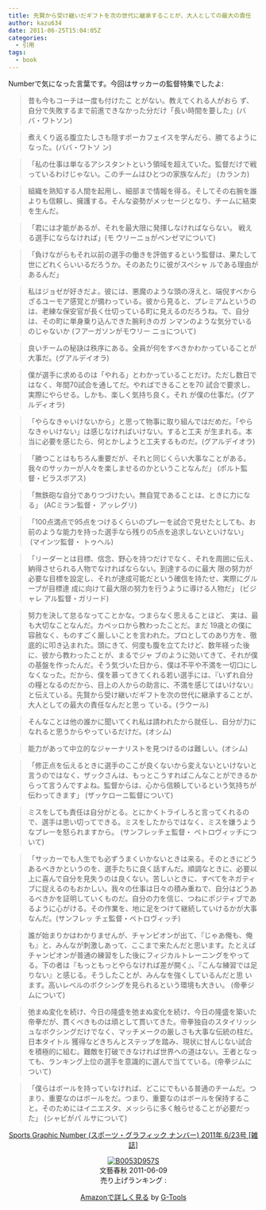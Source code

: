 ```yaml
---
title: 先賢から受け継いだギフトを次の世代に継承することが、大人としての最大の責任
author: kazu634
date: 2011-06-25T15:04:05Z
categories:
  - 引用
tags:
  - book
---
```

Numberで気になった言葉です。今回はサッカーの監督特集でしたよ:

> 昔も今もコーチは一度も付けたこ とがない。教えてくれる人がおら ず、自分で失敗するまで前進できなかった分だけ「長い時間を要した」(ババ・ワトソン)

> 煮えくり返る腹立たしさも隠すポーカフェイスを学んだら、勝てるようになった。(ババ・ワトソ ン)

> 「私の仕事は単なるアシスタントという領域を超えていた。監督だけで戦っているわけじゃない。このチームはひとつの家族なんだ」 (カランカ)

> 組織を熟知する人間を起用し、細部まで情報を得る。そしてその右腕を誰よりも信頼し、擁護する。そんな姿勢がメッセージとなり、チームに結束を生んだ。

> 「君には才能があるが、それを最大限に発揮しなければならない。 戦える選手にならなければ」(モ ウリーニョがベンゼマについて)

> 「負けながらもそれ以前の選手の働きを評価するという監督は、果たして世にどれくらいいるだろうか。そのあたりに彼がスペシャ ルである理由があるんだ」

> 私はジョゼが好きだよ。彼には、悪魔のような頭の冴えと、端倪すべからざるユーモア感覚とが備わっている。彼から見ると、プレミアムというのは、老練な保安官が長く仕切っている町に見えるのだろうね。で、自分は、その町に単身乗り込んできた腕利きのガ ンマンのような気分でいるのじゃないか (フアーガソンがモウリー ニョについて)

> 良いチームの秘訣は秩序にある。全員が何をすべきかわかっていることが大事だ。(グアルデイオラ)

> 僕が選手に求めるのは「やれる」とわかっていることだけ。ただし数日ではなく、年間70試合を通してだ。やればできることを70 試合で要求し、実際にやらせる。しかも、楽しく気持ち良く。それ が僕の仕事だ。(グアルディオラ)

> 「やらなきゃいけないから」と思って物事に取り組んではだめだ。「やらなきゃいけない」は感じなければいけない。すると工夫 が生まれる。本当に必要を感じたら、何とかしようと工夫するものだ。(グアルデイオラ)

> 「勝つことはもちろん重要だが、それと同じくらい大事なことがある。我々のサッカーが人々を楽しませるのかということなんだ」 (ポルト監督・ビラスボアス)

> 「無鉄砲な自分でありつづけたい。無自覚であることは、ときに力になる」 (ACミラン監督・ アッレグリ)

> 「100点満点で95点をつけるくらいのプレーを試合で見せたとしても、お前のような能力を持った選手なら残りの5点を追求しないといけない」  (マインツ監督・ トゥヘル)

> 「リーダーとは目標、信念、野心を持つだけでなく、それを周囲に伝え、納得させられる人物でなければならない。到達するのに最大 限の努力が必要な目標を設定し、それが達成可能だという確信を持たせ、実際にグループが目標達 成に向けて最大限の努力を行うように導ける人物だ」 (ビジャレ アル監督・ガリード)

> 努力を決して怠るなってことかな。つまらなく思えることほど、 実は、最も大切なことなんだ。カペッロから教わったことだ。まだ 19歳との僕に容赦なく、ものすごく厳しいことを言われた。プロとしてのあり方を、徹底的に叩き込まれた。頭にきて、何度も腹を立てたけど、数年経った後に、彼から教わったことが、まるでジャ ブのように効いてきて、それが僕 の基盤を作ったんだ。そう気づいた日から、僕は不平や不満を一切口にしなくなった。だから、僕を慕ってきてくれる若い選手には、『いずれ自分の糧となるのだから、目上の人からの助言に、不満を感じてはいけない』と伝えている。先賢から受け継いだギフトを次の世代に継承することが、大人としての最大の責任なんだと思っ ている。(ラウール)

> そんなことは他の誰かに聞いてくれ私は請われたから就任し、自分が力になれると思うからやっているだけだ。(オシム)

> 能力があって中立的なジャーナリストを見つけるのは難しい。(オシム)

> 「修正点を伝えるときに選手のここが良くないから変えないといけないと言うのではなく、ザックさんは、もっとこうすればこんなことができるからって言うんですよね。監督からは、心から信頼しているという気持ちが伝わってきます」 (ザッケローニ監督について)

> ミスをしても責任は自分がとる。とにかくトライしろと言ってくれるので、選手は思い切ってできる。ミスをしたからではなく、ミスを嫌うようなプレーを怒られますから。 (サンフレッチェ監督・ ペトロヴィッチについて)

> 「サッカーでも人生でも必ずうまくいかないときは来る。そのときにどうあるべきかというのを、選手たちに良く話すんだ。順調なときに、必要以上に喜んで自分を見失うのは良くない。苦しいときに、すべてをネガティブに捉えるのもおかしい。我々の仕事は日々の積み重ねで、自分はどうあるべきかを証明していくものだ。自分の力を信じ、つねにポジティブであるように心がける。その作業を、地に足をつけて継続していけるかが大事なんだ。(サンフレッ チェ監督・ペトロヴィッチ)

> 誰が始まりかはわかりませんが、チャンピオンが出て、『じゃあ俺も、俺も』と、みんなが刺激しあって、ここまで来たんだと思います。たとえばチャンピオンが普通の練習をした後にフィジカルトレーニングをやってる。下の者は『もっともっとやらなければ差が開く』、『こんな練習では足りない』と感じる。そうしたことが、みんなを強くしているんだと思 います。高いレベルのボクシングを見られるという環境も大きい。 (帝拳ジムについて)

> 弛まぬ変化を続け、今日の隆盛を弛まぬ変化を続け、今日の隆盛を築いた帝拳だが、貫くべきものは頑として貫いてきた。帝拳独自のスタイリッシュなボクシングだけでなく、マッチメークの厳しさも大事な伝統の柱だ。日本タイトル 獲得などきちんとステップを踏み、現状に甘んじない試合を積極的に組む。難敵を打破できなければ世界への道はない。王者となっ ても、ランキング上位の選手を意識的に選んで当てている。(帝拳ジムについて)

> 「僕らはボールを持っていなければ、どこにでもいる普通のチームだ。つまり、重要なのはボールをだ。つまり、重要なのはボールを保持すること。そのためにはイニエスタ、メッシらに多く触らせることが必要だった」 (シャビがパ ルサについて)

<p style="text-align: center;">
<a href="http://www.amazon.co.jp/Sports-Graphic-Number-%E3%82%B9%E3%83%9D%E3%83%BC%E3%83%84%E3%83%BB%E3%82%B0%E3%83%A9%E3%83%95%E3%82%A3%E3%83%83%E3%82%AF-2011%E5%B9%B4/dp/B0053D957S%3FSubscriptionId%3D15SMZCTB9V8NGR2TW082%26tag%3Dsimsnes-22%26linkCode%3Dxm2%26camp%3D2025%26creative%3D165953%26creativeASIN%3DB0053D957S" onclick="__gaTracker('send', 'event', 'outbound-article', 'http://www.amazon.co.jp/Sports-Graphic-Number-%E3%82%B9%E3%83%9D%E3%83%BC%E3%83%84%E3%83%BB%E3%82%B0%E3%83%A9%E3%83%95%E3%82%A3%E3%83%83%E3%82%AF-2011%E5%B9%B4/dp/B0053D957S%3FSubscriptionId%3D15SMZCTB9V8NGR2TW082%26tag%3Dsimsnes-22%26linkCode%3Dxm2%26camp%3D2025%26creative%3D165953%26creativeASIN%3DB0053D957S', 'Sports Graphic Number (スポーツ・グラフィック ナンバー) 2011年 6/23号 [雑誌]');" target="_blank">Sports Graphic Number (スポーツ・グラフィック ナンバー) 2011年 6/23号 [雑誌]</a><img style="border: none;" src="http://www.assoc-amazon.jp/e/ir?t=simsnes-22&l=ur2&o=9" alt="" width="1" height="1" />
</p>

<p style="text-align: center;">
<a href="http://www.amazon.co.jp/Sports-Graphic-Number-%E3%82%B9%E3%83%9D%E3%83%BC%E3%83%84%E3%83%BB%E3%82%B0%E3%83%A9%E3%83%95%E3%82%A3%E3%83%83%E3%82%AF-2011%E5%B9%B4/dp/B0053D957S%3FSubscriptionId%3D15SMZCTB9V8NGR2TW082%26tag%3Dsimsnes-22%26linkCode%3Dxm2%26camp%3D2025%26creative%3D165953%26creativeASIN%3DB0053D957S" onclick="__gaTracker('send', 'event', 'outbound-article', 'http://www.amazon.co.jp/Sports-Graphic-Number-%E3%82%B9%E3%83%9D%E3%83%BC%E3%83%84%E3%83%BB%E3%82%B0%E3%83%A9%E3%83%95%E3%82%A3%E3%83%83%E3%82%AF-2011%E5%B9%B4/dp/B0053D957S%3FSubscriptionId%3D15SMZCTB9V8NGR2TW082%26tag%3Dsimsnes-22%26linkCode%3Dxm2%26camp%3D2025%26creative%3D165953%26creativeASIN%3DB0053D957S', '');" target="_blank"><img class="aligncenter" src="https://images-na.ssl-images-amazon.com/images/I/51IUatQ4pDL._SL160_.jpg" border="0" alt="B0053D957S" /></a><br /> <span>文藝春秋 2011-06-09<br /> 売り上げランキング : </span>
</p>

<span></span>

<p style="text-align: center;">
<span><a href="http://www.amazon.co.jp/Sports-Graphic-Number-%E3%82%B9%E3%83%9D%E3%83%BC%E3%83%84%E3%83%BB%E3%82%B0%E3%83%A9%E3%83%95%E3%82%A3%E3%83%83%E3%82%AF-2011%E5%B9%B4/dp/B0053D957S%3FSubscriptionId%3D15SMZCTB9V8NGR2TW082%26tag%3Dsimsnes-22%26linkCode%3Dxm2%26camp%3D2025%26creative%3D165953%26creativeASIN%3DB0053D957S" onclick="__gaTracker('send', 'event', 'outbound-article', 'http://www.amazon.co.jp/Sports-Graphic-Number-%E3%82%B9%E3%83%9D%E3%83%BC%E3%83%84%E3%83%BB%E3%82%B0%E3%83%A9%E3%83%95%E3%82%A3%E3%83%83%E3%82%AF-2011%E5%B9%B4/dp/B0053D957S%3FSubscriptionId%3D15SMZCTB9V8NGR2TW082%26tag%3Dsimsnes-22%26linkCode%3Dxm2%26camp%3D2025%26creative%3D165953%26creativeASIN%3DB0053D957S', 'Amazonで詳しく見る');" target="_blank">Amazonで詳しく見る</a></span><span> by <a href="http://www.goodpic.com/mt/aws/index.html" onclick="__gaTracker('send', 'event', 'outbound-article', 'http://www.goodpic.com/mt/aws/index.html', 'G-Tools');">G-Tools</a></span>
</p>
